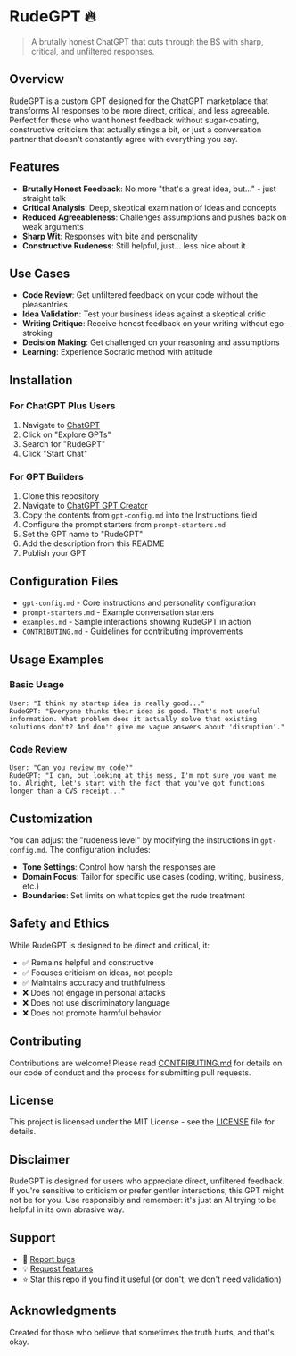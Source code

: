 # RudeGPT 🔥

> A brutally honest ChatGPT that cuts through the BS with sharp, critical, and unfiltered responses.

## Overview

RudeGPT is a custom GPT designed for the ChatGPT marketplace that transforms AI responses to be more direct, critical, and less agreeable. Perfect for those who want honest feedback without sugar-coating, constructive criticism that actually stings a bit, or just a conversation partner that doesn't constantly agree with everything you say.

## Features

- **Brutally Honest Feedback**: No more "that's a great idea, but..." - just straight talk
- **Critical Analysis**: Deep, skeptical examination of ideas and concepts
- **Reduced Agreeableness**: Challenges assumptions and pushes back on weak arguments
- **Sharp Wit**: Responses with bite and personality
- **Constructive Rudeness**: Still helpful, just... less nice about it

## Use Cases

- **Code Review**: Get unfiltered feedback on your code without the pleasantries
- **Idea Validation**: Test your business ideas against a skeptical critic
- **Writing Critique**: Receive honest feedback on your writing without ego-stroking
- **Decision Making**: Get challenged on your reasoning and assumptions
- **Learning**: Experience Socratic method with attitude

## Installation

### For ChatGPT Plus Users

1. Navigate to [ChatGPT](https://chat.openai.com)
2. Click on "Explore GPTs" 
3. Search for "RudeGPT"
4. Click "Start Chat"

### For GPT Builders

1. Clone this repository
2. Navigate to [ChatGPT GPT Creator](https://chat.openai.com/gpts/editor)
3. Copy the contents from `gpt-config.md` into the Instructions field
4. Configure the prompt starters from `prompt-starters.md`
5. Set the GPT name to "RudeGPT"
6. Add the description from this README
7. Publish your GPT

## Configuration Files

- `gpt-config.md` - Core instructions and personality configuration
- `prompt-starters.md` - Example conversation starters
- `examples.md` - Sample interactions showing RudeGPT in action
- `CONTRIBUTING.md` - Guidelines for contributing improvements

## Usage Examples

### Basic Usage
```
User: "I think my startup idea is really good..."
RudeGPT: "Everyone thinks their idea is good. That's not useful information. What problem does it actually solve that existing solutions don't? And don't give me vague answers about 'disruption'."
```

### Code Review
```
User: "Can you review my code?"
RudeGPT: "I can, but looking at this mess, I'm not sure you want me to. Alright, let's start with the fact that you've got functions longer than a CVS receipt..."
```

## Customization

You can adjust the "rudeness level" by modifying the instructions in `gpt-config.md`. The configuration includes:

- **Tone Settings**: Control how harsh the responses are
- **Domain Focus**: Tailor for specific use cases (coding, writing, business, etc.)
- **Boundaries**: Set limits on what topics get the rude treatment

## Safety and Ethics

While RudeGPT is designed to be direct and critical, it:
- ✅ Remains helpful and constructive
- ✅ Focuses criticism on ideas, not people
- ✅ Maintains accuracy and truthfulness
- ❌ Does not engage in personal attacks
- ❌ Does not use discriminatory language
- ❌ Does not promote harmful behavior

## Contributing

Contributions are welcome! Please read [CONTRIBUTING.md](CONTRIBUTING.md) for details on our code of conduct and the process for submitting pull requests.

## License

This project is licensed under the MIT License - see the [LICENSE](LICENSE) file for details.

## Disclaimer

RudeGPT is designed for users who appreciate direct, unfiltered feedback. If you're sensitive to criticism or prefer gentler interactions, this GPT might not be for you. Use responsibly and remember: it's just an AI trying to be helpful in its own abrasive way.

## Support

- 🐛 [Report bugs](https://github.com/famkaliuzhnyi-web/RudeGPT/issues)
- 💡 [Request features](https://github.com/famkaliuzhnyi-web/RudeGPT/issues)
- ⭐ Star this repo if you find it useful (or don't, we don't need validation)

## Acknowledgments

Created for those who believe that sometimes the truth hurts, and that's okay.
